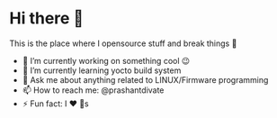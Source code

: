# Hi there 👋

This is the place where I opensource stuff and break things 🤣
* 🔭 I’m currently working on something cool 😉 
* 🌱 I’m currently learning yocto build system
* 💬 Ask me about anything related to LINUX/Firmware programming
* 📫 How to reach me: @prashantdivate
* ⚡ Fun fact: I ❤️ 🐶s
